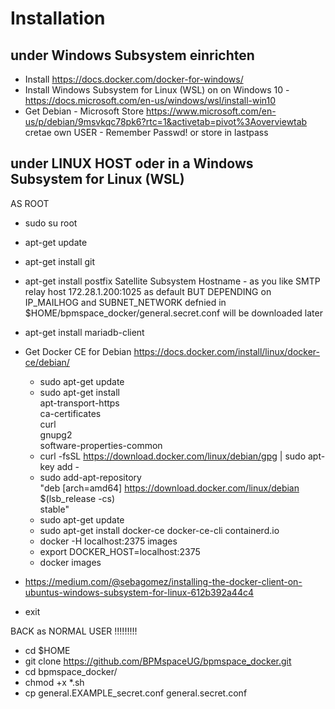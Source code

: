 # Installation
## under Windows Subsystem einrichten
- Install https://docs.docker.com/docker-for-windows/
- Install Windows Subsystem for Linux (WSL) on on Windows 10 -  https://docs.microsoft.com/en-us/windows/wsl/install-win10
- Get Debian - Microsoft Store  https://www.microsoft.com/en-us/p/debian/9msvkqc78pk6?rtc=1&activetab=pivot%3Aoverviewtab
cretae own USER - Remember Passwd! or store in lastpass

## under LINUX HOST oder in a Windows Subsystem for Linux (WSL) 
AS ROOT
- sudo su root 
- apt-get update
- apt-get install git
- apt-get install postfix
  Satellite Subsystem
  Hostname - as you like
  SMTP relay host 172.28.1.200:1025
  as default BUT DEPENDING on IP_MAILHOG and SUBNET_NETWORK defnied in $HOME/bpmspace_docker/general.secret.conf
  will be downloaded later
- apt-get install mariadb-client
- Get Docker CE for Debian https://docs.docker.com/install/linux/docker-ce/debian/
    - sudo apt-get update
    - sudo apt-get install \
    apt-transport-https \
    ca-certificates \
    curl \
    gnupg2 \
    software-properties-common
    - curl -fsSL https://download.docker.com/linux/debian/gpg | sudo apt-key add -
    - sudo add-apt-repository \
        "deb [arch=amd64] https://download.docker.com/linux/debian \
        $(lsb_release -cs) \
        stable"
    - sudo apt-get update
    - sudo apt-get install docker-ce docker-ce-cli containerd.io
    - docker -H localhost:2375 images
    - export DOCKER_HOST=localhost:2375
    - docker images
    
- https://medium.com/@sebagomez/installing-the-docker-client-on-ubuntus-windows-subsystem-for-linux-612b392a44c4
- exit

BACK as NORMAL USER !!!!!!!!!
- cd $HOME
- git clone https://github.com/BPMspaceUG/bpmspace_docker.git
- cd bpmspace_docker/
- chmod +x *.sh
- cp general.EXAMPLE_secret.conf general.secret.conf


